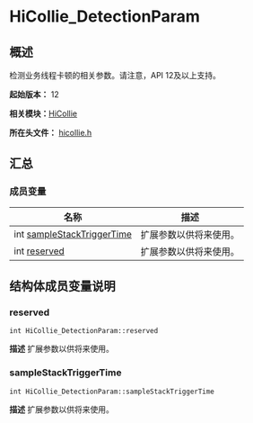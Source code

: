 # HiCollie_DetectionParam


## 概述

检测业务线程卡顿的相关参数。请注意，API 12及以上支持。

**起始版本：** 12

**相关模块：**[HiCollie](_hi_collie.md)

**所在头文件：** [hicollie.h](hicollie_8h.md)

## 汇总


### 成员变量

| 名称 | 描述 | 
| -------- | -------- |
| int [sampleStackTriggerTime](#samplestacktriggertime) | 扩展参数以供将来使用。  | 
| int [reserved](#reserved) | 扩展参数以供将来使用。  | 


## 结构体成员变量说明


### reserved

```
int HiCollie_DetectionParam::reserved
```
**描述**
扩展参数以供将来使用。


### sampleStackTriggerTime

```
int HiCollie_DetectionParam::sampleStackTriggerTime
```
**描述**
扩展参数以供将来使用。
